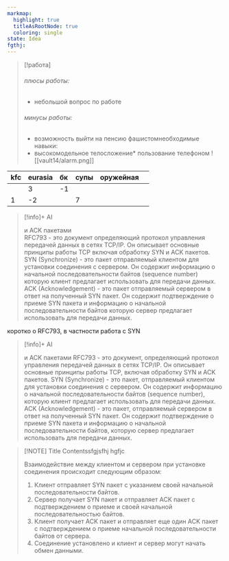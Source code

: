 ```yaml
---
markmap:
  highlight: true
  titleAsRootNode: true
  coloring: single
state: Idea
fgthj: 
---
```

> [!работа]
> ###### плюсы работы:
> * небольшой вопрос по работе 
> ###### минусы работы:
> * возможность выйти на пенсию фашистомнеобходимые навыки:
> * высокомодельное телосложение* пользование телефоном ![[vault14/alarm.png]]

| kfc | eurasia | бк  | супы | оружейная |     |
| :-- | :------ | :-- | ---- | --------- | --- |
|     | 3       | -1  |      |           |     |
| 1   | -2      |     | 7    |           |     |
> [!info]+ AI  
>  
> и ACK пакетами  
> RFC793 - это документ определяющий протокол управления передачей данных в сетях TCP/IP. Он описывает основные принципы работы TCP включая обработку SYN и ACK пакетов.  
> SYN (Synchronize) - это пакет отправляемый клиентом для установки соединения с сервером. Он содержит информацию о начальной последовательности байтов (sequence number) которую клиент предлагает использовать для передачи данных.  
> ACK (Acknowledgement) - это пакет отправляемый сервером в ответ на полученный SYN пакет. Он содержит подтверждение о приеме SYN пакета и информацию о начальной последовательности байтов которую сервер предлагает использовать для передачи данных.

коротко о RFC793, в частности работа с SYN
> [!info]+ AI
>
> и ACK пакетами
> RFC793 - это документ, определяющий протокол управления передачей данных в сетях TCP/IP. Он описывает основные принципы работы TCP, включая обработку SYN и ACK пакетов.
> SYN (Synchronize) - это пакет, отправляемый клиентом для установки соединения с сервером. Он содержит информацию о начальной последовательности байтов (sequence number), которую клиент предлагает использовать для передачи данных.
> ACK (Acknowledgement) - это пакет, отправляемый сервером в ответ на полученный SYN пакет. Он содержит подтверждение о приеме SYN пакета и информацию о начальной последовательности байтов, которую сервер предлагает использовать для передачи данных.


> [!NOTE] Title
> Contentssfgjsfhj
> hgfjc
> 
> Взаимодействие между клиентом и сервером при установке соединения происходит следующим образом:
> 1. Клиент отправляет SYN пакет с указанием своей начальной последовательности байтов.
> 2. Сервер получает SYN пакет и отправляет ACK пакет с подтверждением о приеме и своей начальной последовательностью байтов.
> 3. Клиент получает ACK пакет и отправляет еще один ACK пакет с подтверждением о приеме начальной последовательности байтов от сервера.
> 4. Соединение установлено и клиент и сервер могут начать обмен данными.



